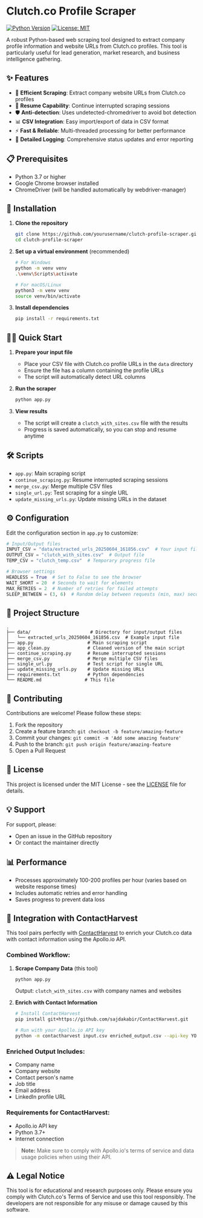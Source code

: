 # Clutch.co Profile Scraper

[![Python Version](https://img.shields.io/badge/python-3.7%2B-blue.svg)](https://www.python.org/downloads/)
[![License: MIT](https://img.shields.io/badge/License-MIT-yellow.svg)](https://opensource.org/licenses/MIT)

A robust Python-based web scraping tool designed to extract company profile information and website URLs from Clutch.co profiles. This tool is particularly useful for lead generation, market research, and business intelligence gathering.

## ✨ Features

- 🚀 **Efficient Scraping**: Extract company website URLs from Clutch.co profiles
- 🔄 **Resume Capability**: Continue interrupted scraping sessions
- 🛡 **Anti-detection**: Uses undetected-chromedriver to avoid bot detection
- 📊 **CSV Integration**: Easy import/export of data in CSV format
- ⚡ **Fast & Reliable**: Multi-threaded processing for better performance
- 📝 **Detailed Logging**: Comprehensive status updates and error reporting

## 📋 Prerequisites

- Python 3.7 or higher
- Google Chrome browser installed
- ChromeDriver (will be handled automatically by webdriver-manager)

## 🚀 Installation

1. **Clone the repository**
   ```bash
   git clone https://github.com/yourusername/clutch-profile-scraper.git
   cd clutch-profile-scraper
   ```

2. **Set up a virtual environment** (recommended)
   ```bash
   # For Windows
   python -m venv venv
   .\venv\Scripts\activate
   
   # For macOS/Linux
   python3 -m venv venv
   source venv/bin/activate
   ```

3. **Install dependencies**
   ```bash
   pip install -r requirements.txt
   ```

## 🏃‍♂️ Quick Start

1. **Prepare your input file**
   - Place your CSV file with Clutch.co profile URLs in the `data` directory
   - Ensure the file has a column containing the profile URLs
   - The script will automatically detect URL columns

2. **Run the scraper**
   ```bash
   python app.py
   ```

3. **View results**
   - The script will create a `clutch_with_sites.csv` file with the results
   - Progress is saved automatically, so you can stop and resume anytime

## 🛠 Scripts

- `app.py`: Main scraping script
- `continue_scraping.py`: Resume interrupted scraping sessions
- `merge_csv.py`: Merge multiple CSV files
- `single_url.py`: Test scraping for a single URL
- `update_missing_urls.py`: Update missing URLs in the dataset

## ⚙️ Configuration

Edit the configuration section in `app.py` to customize:

```python
# Input/Output files
INPUT_CSV = "data/extracted_urls_20250604_161856.csv"  # Your input file
OUTPUT_CSV = "clutch_with_sites.csv"  # Output file
TEMP_CSV = "clutch_temp.csv"  # Temporary progress file

# Browser settings
HEADLESS = True  # Set to False to see the browser
WAIT_SHORT = 20  # Seconds to wait for elements
MAX_RETRIES = 2  # Number of retries for failed attempts
SLEEP_BETWEEN = (3, 6)  # Random delay between requests (min, max) seconds
```

## 📂 Project Structure

```
.
├── data/                      # Directory for input/output files
│   └── extracted_urls_20250604_161856.csv  # Example input file
├── app.py                    # Main scraping script
├── app_clean.py              # Cleaned version of the main script
├── continue_scraping.py      # Resume interrupted sessions
├── merge_csv.py              # Merge multiple CSV files
├── single_url.py             # Test script for single URL
├── update_missing_urls.py    # Update missing URLs
├── requirements.txt          # Python dependencies
└── README.md                # This file
```

## 🤝 Contributing

Contributions are welcome! Please follow these steps:

1. Fork the repository
2. Create a feature branch: `git checkout -b feature/amazing-feature`
3. Commit your changes: `git commit -m 'Add some amazing feature'`
4. Push to the branch: `git push origin feature/amazing-feature`
5. Open a Pull Request

## 📝 License

This project is licensed under the MIT License - see the [LICENSE](LICENSE) file for details.

## 💡 Support

For support, please:
- Open an issue in the GitHub repository
- Or contact the maintainer directly

## 📊 Performance

- Processes approximately 100-200 profiles per hour (varies based on website response times)
- Includes automatic retries and error handling
- Saves progress to prevent data loss

## 🔗 Integration with ContactHarvest

This tool pairs perfectly with [ContactHarvest](https://github.com/sajdakabir/ContactHarvest) to enrich your Clutch.co data with contact information using the Apollo.io API.

### Combined Workflow:

1. **Scrape Company Data** (this tool)
   ```bash
   python app.py
   ```
   Output: `clutch_with_sites.csv` with company names and websites

2. **Enrich with Contact Information**
   ```bash
   # Install ContactHarvest
   pip install git+https://github.com/sajdakabir/ContactHarvest.git
   
   # Run with your Apollo.io API key
   python -m contactharvest input.csv enriched_output.csv --api-key YOUR_APOLLO_API_KEY
   ```

### Enriched Output Includes:
- Company name
- Company website
- Contact person's name
- Job title
- Email address
- LinkedIn profile URL

### Requirements for ContactHarvest:
- Apollo.io API key
- Python 3.7+
- Internet connection

> **Note:** Make sure to comply with Apollo.io's terms of service and data usage policies when using their API.

## ⚠️ Legal Notice

This tool is for educational and research purposes only. Please ensure you comply with Clutch.co's Terms of Service and use this tool responsibly. The developers are not responsible for any misuse or damage caused by this software.

